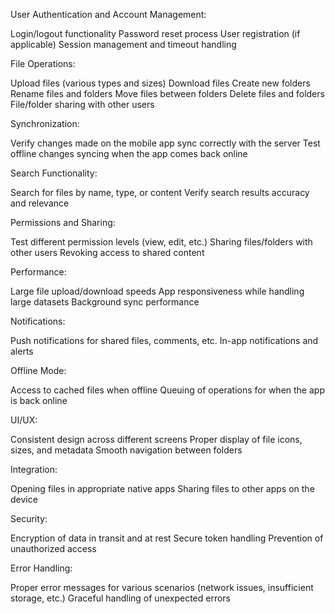 User Authentication and Account Management:

Login/logout functionality
Password reset process
User registration (if applicable)
Session management and timeout handling


File Operations:

Upload files (various types and sizes)
Download files
Create new folders
Rename files and folders
Move files between folders
Delete files and folders
File/folder sharing with other users


Synchronization:

Verify changes made on the mobile app sync correctly with the server
Test offline changes syncing when the app comes back online


Search Functionality:

Search for files by name, type, or content
Verify search results accuracy and relevance


Permissions and Sharing:

Test different permission levels (view, edit, etc.)
Sharing files/folders with other users
Revoking access to shared content


Performance:

Large file upload/download speeds
App responsiveness while handling large datasets
Background sync performance


Notifications:

Push notifications for shared files, comments, etc.
In-app notifications and alerts


Offline Mode:

Access to cached files when offline
Queuing of operations for when the app is back online


UI/UX:

Consistent design across different screens
Proper display of file icons, sizes, and metadata
Smooth navigation between folders


Integration:

Opening files in appropriate native apps
Sharing files to other apps on the device


Security:

Encryption of data in transit and at rest
Secure token handling
Prevention of unauthorized access


Error Handling:

Proper error messages for various scenarios (network issues, insufficient storage, etc.)
Graceful handling of unexpected errors
